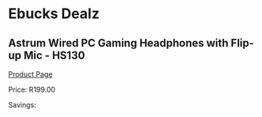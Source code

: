 
# Ebucks Dealz
## Astrum Wired PC Gaming Headphones with Flip-up Mic - HS130
[Product Page](https://www.ebucks.com/web/shop/productSelected.do?prodId=1207182236&catId=1193873409)

Price: R199.00

Savings: 


	